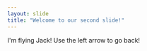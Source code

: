 ```yaml
---
layout: slide
title: "Welcome to our second slide!"
---
```

I'm flying Jack!
Use the left arrow to go back!
